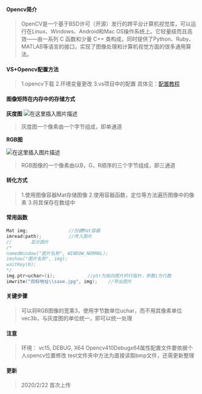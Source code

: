 ﻿#### Opencv简介

>   OpenCV是一个基于BSD许可（开源）发行的跨平台计算机视觉库，可以运行在Linux、Windows、Android和Mac OS操作系统上。它轻量级而且高效——由一系列 C 函数和少量 C++ 类构成，同时提供了Python、Ruby、MATLAB等语言的接口，实现了图像处理和计算机视觉方面的很多通用算法。

#### VS+Opencv配置方法

> 1.opencv下载
> 2.环境变量更改
> 3.vs项目中的配置
> 具体见：[配置教程](https://blog.csdn.net/qq_24912401/article/details/90475290)

#### 图像矩阵在内存中的存储方式
**灰度图**
![在这里插入图片描述](https://img-blog.csdnimg.cn/20200222140059368.png)

> 灰度图一个像素由一个字节组成，即单通道

**RGB图**

![在这里插入图片描述](https://img-blog.csdnimg.cn/20200222140119398.png)

> RGB图像的一个像素由以B，G，R顺序的三个字节组成，即三通道

#### 转化方式

> 1.使用图像容器Mat存储图像
> 2.使用容器函数，定位等方法遍历图像中的像素
> 3.将其保存在数组中

#### 常用函数

```cpp
Mat img;               //创建Mat容器
imread(path);          //传入图片
//       显示图片
/*   
namedWindow("图片名称", WINDOW_NORMAL);
imshow("图片名称", img);
waitKey(0);
*/
img.ptr<uchar>(i);            //ptr为指向图片的行指针，参数i为行数
imwrite("目标地址\\save.jpg", img);    //导出图片
```
      
#### 关键步骤
> 可以将RGB图像的宽乘3，使用字节数单位uchar，而不用其像素单位vec3b，与灰度图的单位统一，即可以统一处理

#### 注意

> 环境： vc15, DEBUG, X64
> Opencv410Debugx64属性配置文件要依据个人opencv位置修改
> test文件夹中方法为直接读取bmp文件，还需更新整理

#### 更新

>2020/2/22    首次上传
